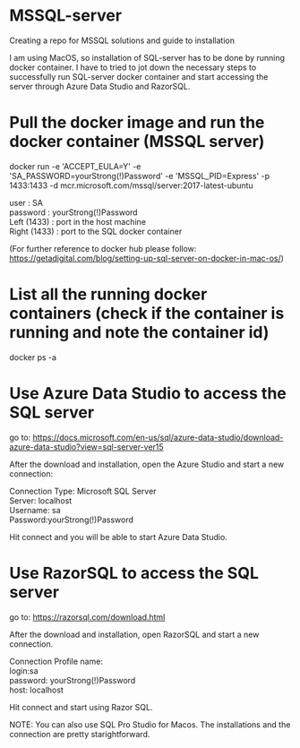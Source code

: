 # MSSQL-server
Creating a repo for MSSQL solutions and guide to installation

I am using MacOS, so installation of SQL-server has to be done by running docker container. I have to tried to jot down the necessary steps to successfully run SQL-server docker container and start accessing the server through Azure Data Studio and RazorSQL.

# Pull the docker image and run the docker container (MSSQL server)
docker run -e 'ACCEPT_EULA=Y' -e 'SA_PASSWORD=yourStrong(!)Password' -e 'MSSQL_PID=Express' -p 1433:1433 -d mcr.microsoft.com/mssql/server:2017-latest-ubuntu

user : SA <br/>
password : yourStrong(!)Password <br/>
Left (1433) : port in the host machine <br/>
Right (1433) : port to the SQL docker container <br/>

(For further reference to docker hub please follow: https://getadigital.com/blog/setting-up-sql-server-on-docker-in-mac-os/)

# List all the running docker containers (check if the container is running and note the container id)
docker ps -a

# Use Azure Data Studio to access the SQL server
go to:
https://docs.microsoft.com/en-us/sql/azure-data-studio/download-azure-data-studio?view=sql-server-ver15

After the download and installation, open the Azure Studio and start a new connection:

Connection Type: Microsoft SQL Server <br/>
Server: localhost <br/>
Username: sa <br/>
Password:yourStrong(!)Password <br/>

Hit connect and you will be able to start Azure Data Studio.

# Use RazorSQL to access the SQL server
go to:
https://razorsql.com/download.html

After the download and installation, open RazorSQL and start a new connection.

Connection Profile name: <whatever you want> <br/>
login:sa <br/>
password: yourStrong(!)Password <br/>
host: localhost <br/>
  
Hit connect and start using Razor SQL.


NOTE: You can also use SQL Pro Studio for Macos. The installations and the connection are pretty starightforward.











